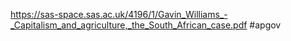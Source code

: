 https://sas-space.sas.ac.uk/4196/1/Gavin_Williams_-_Capitalism_and_agriculture,_the_South_African_case.pdf
#apgov 